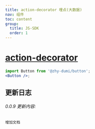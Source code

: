 ```yaml
---
title: action-decorator 埋点(大数据)
nav: 组件
toc: content
group:
  title: JS-SDK
  order: 1
---
```


# [action-decorator](https://gitlab.jusdaglobal.com/jusda-ui/jusda-tools/tree/dev-0.0.17/packages/action-decorator)

<code transform="true" src="./../demo/button/index.jsx"></code>

```jsx | pure
import Button from '@zhy-dumi/button';
<Button />;
```

## 更新日志

###### 0.0.9 更新内容:

```base
增加文档
```
